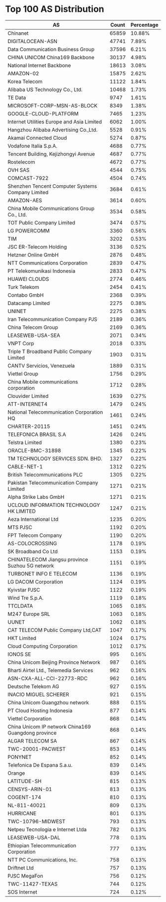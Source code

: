 # Top 100 AS Distribution
| AS | Count | Percentage |
|----|----|----|
| Chinanet | 65859 | 10.88% |
| DIGITALOCEAN-ASN | 47741 | 7.89% |
| Data Communication Business Group | 37596 | 6.21% |
| CHINA UNICOM China169 Backbone | 30137 | 4.98% |
| National Internet Backbone | 18613 | 3.08% |
| AMAZON-02 | 15875 | 2.62% |
| Korea Telecom | 11122 | 1.84% |
| Alibaba US Technology Co., Ltd. | 10468 | 1.73% |
| TE Data | 9747 | 1.61% |
| MICROSOFT-CORP-MSN-AS-BLOCK | 8349 | 1.38% |
| GOOGLE-CLOUD-PLATFORM | 7465 | 1.23% |
| Internet Utilities Europe and Asia Limited | 6062 | 1.00% |
| Hangzhou Alibaba Advertising Co.,Ltd. | 5528 | 0.91% |
| Akamai Connected Cloud | 5274 | 0.87% |
| Vodafone Italia S.p.A. | 4688 | 0.77% |
| Tencent Building, Kejizhongyi Avenue | 4687 | 0.77% |
| Rostelecom | 4672 | 0.77% |
| OVH SAS | 4544 | 0.75% |
| COMCAST-7922 | 4504 | 0.74% |
| Shenzhen Tencent Computer Systems Company Limited | 3684 | 0.61% |
| AMAZON-AES | 3614 | 0.60% |
| China Mobile Communications Group Co., Ltd. | 3534 | 0.58% |
| TOT Public Company Limited | 3474 | 0.57% |
| LG POWERCOMM | 3360 | 0.56% |
| TIM | 3202 | 0.53% |
| JSC ER-Telecom Holding | 3136 | 0.52% |
| Hetzner Online GmbH | 2876 | 0.48% |
| NTT Communications Corporation | 2839 | 0.47% |
| PT Telekomunikasi Indonesia | 2833 | 0.47% |
| HUAWEI CLOUDS | 2774 | 0.46% |
| Turk Telekom | 2454 | 0.41% |
| Contabo GmbH | 2368 | 0.39% |
| Datacamp Limited | 2275 | 0.38% |
| UNINET | 2275 | 0.38% |
| Iran Telecommunication Company PJS | 2189 | 0.36% |
| China Telecom Group | 2169 | 0.36% |
| LEASEWEB-USA-SEA | 2071 | 0.34% |
| VNPT Corp | 2018 | 0.33% |
| Triple T Broadband Public Company Limited | 1903 | 0.31% |
| CANTV Servicios, Venezuela | 1889 | 0.31% |
| Viettel Group | 1756 | 0.29% |
| China Mobile communications corporation | 1712 | 0.28% |
| Clouvider Limited | 1639 | 0.27% |
| ATT-INTERNET4 | 1479 | 0.24% |
| National Telecommunication Corporation HQ | 1461 | 0.24% |
| CHARTER-20115 | 1451 | 0.24% |
| TELEFONICA BRASIL S.A | 1426 | 0.24% |
| Telstra Limited | 1380 | 0.23% |
| ORACLE-BMC-31898 | 1345 | 0.22% |
| TM TECHNOLOGY SERVICES SDN. BHD. | 1327 | 0.22% |
| CABLE-NET-1 | 1312 | 0.22% |
| British Telecommunications PLC | 1305 | 0.22% |
| Pakistan Telecommunication Company Limited | 1271 | 0.21% |
| Alpha Strike Labs GmbH | 1271 | 0.21% |
| UCLOUD INFORMATION TECHNOLOGY HK LIMITED | 1247 | 0.21% |
| Aeza International Ltd | 1235 | 0.20% |
| MTS PJSC | 1192 | 0.20% |
| FPT Telecom Company | 1190 | 0.20% |
| AS-COLOCROSSING | 1178 | 0.19% |
| SK Broadband Co Ltd | 1153 | 0.19% |
| CHINATELECOM Jiangsu province Suzhou 5G network | 1151 | 0.19% |
| TURBONET INFO E TELECOM | 1136 | 0.19% |
| LG DACOM Corporation | 1124 | 0.19% |
| Kyivstar PJSC | 1122 | 0.19% |
| Wind Tre S.p.A. | 1119 | 0.18% |
| TTCLDATA | 1065 | 0.18% |
| M247 Europe SRL | 1063 | 0.18% |
| UUNET | 1062 | 0.18% |
| CAT TELECOM Public Company Ltd,CAT | 1047 | 0.17% |
| HKT Limited | 1024 | 0.17% |
| Cloud Computing Corporation | 1012 | 0.17% |
| IONOS SE | 995 | 0.16% |
| China Unicom Beijing Province Network | 987 | 0.16% |
| Bharti Airtel Ltd., Telemedia Services | 962 | 0.16% |
| ASN-CXA-ALL-CCI-22773-RDC | 962 | 0.16% |
| Deutsche Telekom AG | 927 | 0.15% |
| INACIO MIGUEL SCHERER | 921 | 0.15% |
| China Unicom Guangzhou network | 888 | 0.15% |
| PT Cloud Hosting Indonesia | 877 | 0.14% |
| Viettel Corporation | 868 | 0.14% |
| China Unicom IP network China169 Guangdong province | 868 | 0.14% |
| ALGAR TELECOM SA | 867 | 0.14% |
| TWC-20001-PACWEST | 853 | 0.14% |
| PONYNET | 852 | 0.14% |
| Telefonica De Espana S.a.u. | 839 | 0.14% |
| Orange | 839 | 0.14% |
| LATITUDE-SH | 815 | 0.13% |
| CENSYS-ARIN-01 | 813 | 0.13% |
| COGENT-174 | 810 | 0.13% |
| NL-811-40021 | 809 | 0.13% |
| HURRICANE | 801 | 0.13% |
| TWC-10796-MIDWEST | 793 | 0.13% |
| Netpeu Tecnologia e Internet Ltda | 782 | 0.13% |
| LEASEWEB-USA-DAL | 778 | 0.13% |
| Ethiopian Telecommunication Corporation | 777 | 0.13% |
| NTT PC Communications, Inc. | 758 | 0.13% |
| Driftnet Ltd | 757 | 0.13% |
| PJSC MegaFon | 756 | 0.12% |
| TWC-11427-TEXAS | 744 | 0.12% |
| SOS Internet | 724 | 0.12% |
